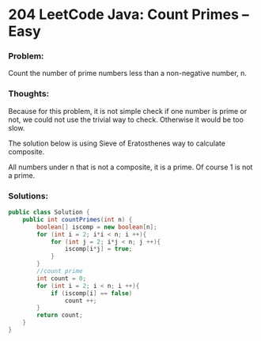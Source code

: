 # 204 LeetCode Java: Count Primes – Easy

### Problem:
Count the number of prime numbers less than a non-negative number, n.

### Thoughts:

Because for this problem, it is not simple check if one number is prime or not, we could not use the trivial way to check. Otherwise it would be too slow.

The solution below is using Sieve of Eratosthenes way to calculate composite.

All numbers under n that is not a composite, it is a prime. Of course 1 is not a prime.

### Solutions:

```java
public class Solution {
    public int countPrimes(int n) {
        boolean[] iscomp = new boolean[n];
        for (int i = 2; i*i < n; i ++){
            for (int j = 2; i*j < n; j ++){
                iscomp[i*j] = true;
            }
        }
        //count prime
        int count = 0;
        for (int i = 2; i < n; i ++){
            if (iscomp[i] == false)
                count ++;
        }
        return count;
    }
}
```